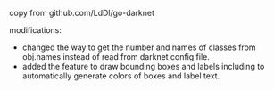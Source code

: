 copy from github.com/LdDl/go-darknet

modifications:
* changed the way to get the number and names of classes from obj.names instead of read from darknet config file.
* added the feature to draw bounding boxes and labels including to automatically generate colors of boxes and label text.
